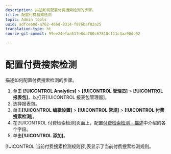 ```yaml
---
description: 描述如何配置付费搜索检测的步骤。
title: 配置付费搜索检测
topic: Admin tools
uuid: adfce60d-a762-46bd-8314-f876baf02a25
translation-type: ht
source-git-commit: 99ee24efaa517e8da700c67818c111c4aa90dc02

---
```



# 配置付费搜索检测

描述如何配置付费搜索检测的步骤。

1. 单击 **[!UICONTROL Analytics]** > **[!UICONTROL 管理员]** > **[!UICONTROL 报表包]**，以打开[!UICONTROL 报表包管理器]。
1. 选择报表包。
1. 单击&#x200B;**[!UICONTROL 编辑设置]** > **[!UICONTROL 常规]** > **[!UICONTROL 付费搜索检测]**。
1. 在[!UICONTROL 付费检索检测]页面上，配置[付费检索检测 - 描述](/help/admin/admin/paid-search-detection/paid-search-detection.md#section_0C2CFA0AF77B47098BE37CB024665D0D)中介绍的各个字段。
1. 单击&#x200B;**[!UICONTROL 添加]**。

[!UICONTROL 当前付费搜索检测规则]列表显示了当前付费搜索检测规则。

